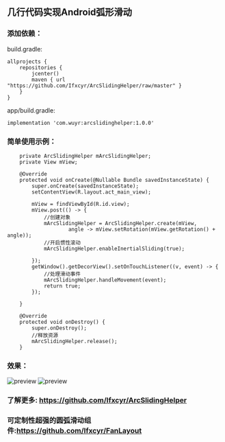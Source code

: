 ## 几行代码实现Android弧形滑动
### 添加依赖：
build.gradle:
```
allprojects {
    repositories {
        jcenter()
        maven { url "https://github.com/Ifxcyr/ArcSlidingHelper/raw/master" }
    }
}
```
app/build.gradle:
```
implementation 'com.wuyr:arcslidinghelper:1.0.0'
```
### 简单使用示例：
```
    private ArcSlidingHelper mArcSlidingHelper;
    private View mView;

    @Override
    protected void onCreate(@Nullable Bundle savedInstanceState) {
        super.onCreate(savedInstanceState);
        setContentView(R.layout.act_main_view);

        mView = findViewById(R.id.view);
        mView.post(() -> {
            //创建对象
            mArcSlidingHelper = ArcSlidingHelper.create(mView,
                    angle -> mView.setRotation(mView.getRotation() + angle));
            //开启惯性滚动
            mArcSlidingHelper.enableInertialSliding(true);

        });
        getWindow().getDecorView().setOnTouchListener((v, event) -> {
            //处理滑动事件
            mArcSlidingHelper.handleMovement(event);
            return true;
        });

    }

    @Override
    protected void onDestroy() {
        super.onDestroy();
        //释放资源
        mArcSlidingHelper.release();
    }
```
### 效果：
![preview](https://github.com/wuyr/ArcSlidingHelper/raw/master/preview.gif) ![preview](https://github.com/wuyr/ArcSlidingHelper/raw/master/preview2.gif)
### 了解更多: https://github.com/Ifxcyr/ArcSlidingHelper
### 可定制性超强的圆弧滑动组件:https://github.com/Ifxcyr/FanLayout
